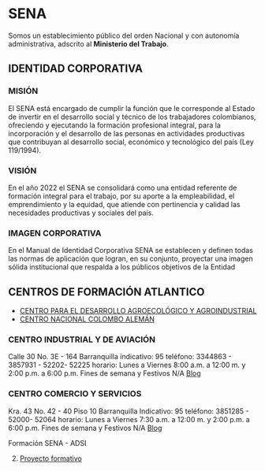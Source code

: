 # SENA
Somos un establecimiento público del orden Nacional y con autonomía administrativa, adscrito al **Ministerio del Trabajo**.

## IDENTIDAD CORPORATIVA

### MISIÓN
El SENA está  encargado de cumplir la función que le corresponde al Estado de invertir en el desarrollo social y técnico de los trabajadores colombianos, ofreciendo y ejecutando la formación profesional integral, para la incorporación y el desarrollo de las personas en actividades productivas que contribuyan al desarrollo social, económico y tecnológico del país (Ley 119/1994).​

### VISIÓN
En el año 2022 el SENA se consolidará como una entidad referente de formación integral para el trabajo, por su aporte a la empleabilidad, el emprendimiento y la equidad, que atiende con pertinencia y calidad las necesidades productivas y sociales del país.

### IMAGEN CORPORATIVA

En el Manual de Identidad Corporativa SENA se establecen y definen todas las normas de aplicación que logran, en su conjunto, proyectar una imagen sólida institucional que respalda a los públicos objetivos de la Entidad

## CENTROS DE FORMACIÓN ATLANTICO

- [ CENTRO PARA EL DESARROLLO AGROECOLÓGICO Y AGROINDUSTRIAL ](centros/cedagro.md)
- [CENTRO NACIONAL COLOMBO ALEMÁN](centros/colombo.md)


### CENTRO INDUSTRIAL Y DE AVIACIÓN
Calle 30 No. 3E - 164 Barranquilla
indicativo: 95
teléfono: 3344863 - 3857931 - 52202- 52225
horario: Lunes a Viernes 8:00 a.m. a 12:00 m. y 2:00 p.m. a 6:00 p.m. Fines de semana y Festivos N/A
[Blog](https://industrialyaviacionatlco.blogspot.com/)

### CENTRO COMERCIO Y SERVICIOS
Kra. 43 No. 42 - 40 Piso 10 Barranquilla
Indicativo: 95
teléfono: 3851285 - 52000- 52064
horario: Lunes a Viernes 7:30 a.m. a 12:00 m. y 2:00 p.m. a 6:00 p.m. Fines de semana y Festivos N/A
[Blog](https://centrodecomercioyserviciosatl.blogspot.com/)


Formación SENA - ADSI

2. [Proyecto formativo](proyecto/readme.md)
